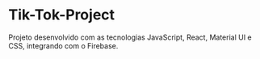 # Tik-Tok-Project
Projeto desenvolvido com as tecnologias JavaScript, React, Material UI e CSS, integrando com o Firebase.
